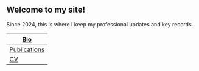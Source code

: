 ## Welcome to my  site!
Since 2024, this is where I keep my professional updates and key records.

|[Bio](https://etuyishimire.github.io/Bio)|
| --- |
|[Publications](https://etuyishimire.github.io/Publications/)|
|[CV](https://etuyishimire.github.io/CV/)|




